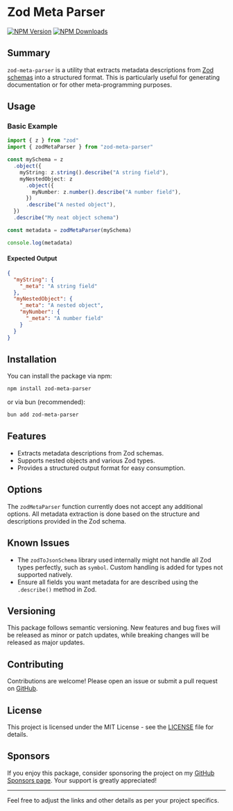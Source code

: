 # Zod Meta Parser

[![NPM Version](https://img.shields.io/npm/v/zod-meta-parser.svg)](https://npmjs.org/package/zod-meta-parser)
[![NPM Downloads](https://img.shields.io/npm/dw/zod-meta-parser.svg)](https://npmjs.org/package/zod-meta-parser)

## Summary

`zod-meta-parser` is a utility that extracts metadata descriptions from [Zod schemas](https://github.com/colinhacks/zod) into a structured format. This is particularly useful for generating documentation or for other meta-programming purposes.

## Usage

### Basic Example

```typescript
import { z } from "zod"
import { zodMetaParser } from "zod-meta-parser"

const mySchema = z
  .object({
    myString: z.string().describe("A string field"),
    myNestedObject: z
      .object({
        myNumber: z.number().describe("A number field"),
      })
      .describe("A nested object"),
  })
  .describe("My neat object schema")

const metadata = zodMetaParser(mySchema)

console.log(metadata)
```

#### Expected Output

```json
{
  "myString": {
    "_meta": "A string field"
  },
  "myNestedObject": {
    "_meta": "A nested object",
    "myNumber": {
      "_meta": "A number field"
    }
  }
}
```

## Installation

You can install the package via npm:

```sh
npm install zod-meta-parser
```

or via bun (recommended):

```sh
bun add zod-meta-parser
```

## Features

- Extracts metadata descriptions from Zod schemas.
- Supports nested objects and various Zod types.
- Provides a structured output format for easy consumption.

## Options

The `zodMetaParser` function currently does not accept any additional options. All metadata extraction is done based on the structure and descriptions provided in the Zod schema.

## Known Issues

- The `zodToJsonSchema` library used internally might not handle all Zod types perfectly, such as `symbol`. Custom handling is added for types not supported natively.
- Ensure all fields you want metadata for are described using the `.describe()` method in Zod.

## Versioning

This package follows semantic versioning. New features and bug fixes will be released as minor or patch updates, while breaking changes will be released as major updates.

<!--
## Changelog

For a detailed list of changes, please refer to the [changelog](https://github.com/nrjdalal/zod-meta-parser/blob/master/changelog.md).
-->

## Contributing

Contributions are welcome! Please open an issue or submit a pull request on [GitHub](https://github.com/nrjdalal/zod-meta-parser).

## License

This project is licensed under the MIT License - see the [LICENSE](https://github.com/nrjdalal/zod-meta-parser/blob/master/LICENSE) file for details.

## Sponsors

If you enjoy this package, consider sponsoring the project on my [GitHub Sponsors page](https://github.com/sponsors/nrjdalal). Your support is greatly appreciated!

---

Feel free to adjust the links and other details as per your project specifics.
